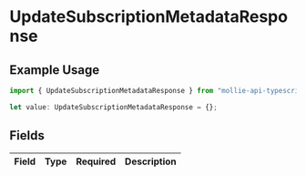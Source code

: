 # UpdateSubscriptionMetadataResponse

## Example Usage

```typescript
import { UpdateSubscriptionMetadataResponse } from "mollie-api-typescript/models/operations";

let value: UpdateSubscriptionMetadataResponse = {};
```

## Fields

| Field       | Type        | Required    | Description |
| ----------- | ----------- | ----------- | ----------- |